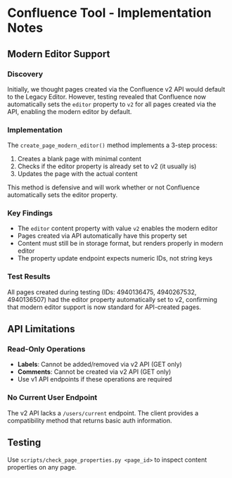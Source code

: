 # Confluence Tool - Implementation Notes

## Modern Editor Support

### Discovery
Initially, we thought pages created via the Confluence v2 API would default to the Legacy Editor. However, testing revealed that Confluence now automatically sets the `editor` property to `v2` for all pages created via the API, enabling the modern editor by default.

### Implementation
The `create_page_modern_editor()` method implements a 3-step process:
1. Creates a blank page with minimal content
2. Checks if the editor property is already set to v2 (it usually is)
3. Updates the page with the actual content

This method is defensive and will work whether or not Confluence automatically sets the editor property.

### Key Findings
- The `editor` content property with value `v2` enables the modern editor
- Pages created via API automatically have this property set
- Content must still be in storage format, but renders properly in modern editor
- The property update endpoint expects numeric IDs, not string keys

### Test Results
All pages created during testing (IDs: 4940136475, 4940267532, 4940136507) had the editor property automatically set to v2, confirming that modern editor support is now standard for API-created pages.

## API Limitations

### Read-Only Operations
- **Labels**: Cannot be added/removed via v2 API (GET only)
- **Comments**: Cannot be created via v2 API (GET only)
- Use v1 API endpoints if these operations are required

### No Current User Endpoint
The v2 API lacks a `/users/current` endpoint. The client provides a compatibility method that returns basic auth information.

## Testing
Use `scripts/check_page_properties.py <page_id>` to inspect content properties on any page.